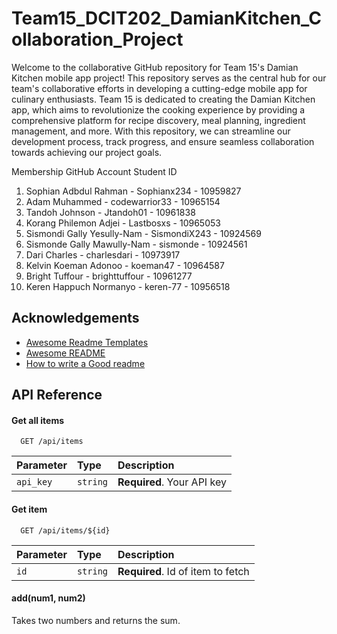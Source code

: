 # Team15_DCIT202_DamianKitchen_Collaboration_Project

Welcome to the collaborative GitHub repository for Team 15's Damian Kitchen mobile app project! This repository serves as the central hub for our team's collaborative efforts in developing a cutting-edge mobile app for culinary enthusiasts.
Team 15 is dedicated to creating the Damian Kitchen app, which aims to revolutionize the cooking experience by providing a comprehensive platform for recipe discovery, meal planning, ingredient management, and more. With this repository, we can streamline our development process, track progress, and ensure seamless collaboration towards achieving our project goals.

Membership                       GitHub Account       Student ID
1. Sophian Adbdul Rahman        -  Sophianx234     -   10959827
2. Adam Muhammed                - codewarrior33    -   10965154
3. Tandoh Johnson               - Jtandoh01        -   10961838
4. Korang Philemon Adjei        -  Lastbosxs       -   10965053
5. Sismondi Gally Yesully-Nam   - SismondiX243     -   10924569
6. Sismonde Gally Mawully-Nam   - sismonde         -   10924561
7. Dari Charles                 - charlesdari      -   10973917
8. Kelvin Koeman Adonoo         - koeman47         -   10964587
9. Bright Tuffour               - brighttuffour    -   10961277  
10. Keren Happuch Normanyo      - keren-77         -   10956518

## Acknowledgements

 - [Awesome Readme Templates](https://awesomeopensource.com/project/elangosundar/awesome-README-templates)
 - [Awesome README](https://github.com/matiassingers/awesome-readme)
 - [How to write a Good readme](https://bulldogjob.com/news/449-how-to-write-a-good-readme-for-your-github-project)


## API Reference

#### Get all items

```http
  GET /api/items
```

| Parameter | Type     | Description                |
| :-------- | :------- | :------------------------- |
| `api_key` | `string` | **Required**. Your API key |

#### Get item

```http
  GET /api/items/${id}
```

| Parameter | Type     | Description                       |
| :-------- | :------- | :-------------------------------- |
| `id`      | `string` | **Required**. Id of item to fetch |

#### add(num1, num2)

Takes two numbers and returns the sum.

